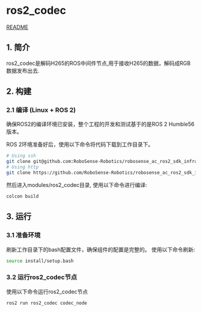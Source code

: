 # ros2_codec

[README](https://github.com/RoboSense-Robotics/robosense_ac_ros2_sdk_infra/blob/main/modules/ros2_codec/README.md)

## 1. 简介

ros2_codec是解码H265的ROS中间件节点,用于接收H265的数据，解码成RGB数据发布出去.

## 2. 构建

### 2.1 编译 (Linux + ROS 2)

确保ROS2的编译环境已安装，整个工程的开发和测试基于的是ROS 2 Humble56版本。

ROS 2环境准备好后，使用以下命令将代码下载到工作目录下。

```bash
# Using ssh
git clone git@github.com:RoboSense-Robotics/robosense_ac_ros2_sdk_infra.git
# Using http
git clone https://github.com/RoboSense-Robotics/robosense_ac_ros2_sdk_infra.git
```

然后进入modules/ros2_codec目录, 使用以下命令进行编译:

```bash
colcon build
```
## 3. 运行

### 3.1 准备环境

刷新工作目录下的bash配置文件，确保组件的配置是完整的。
使用以下命令刷新:

```bash
source install/setup.bash
```

### 3.2 运行ros2_codec节点
使用以下命令运行ros2_codec节点

```bash
ros2 run ros2_codec codec_node
```

